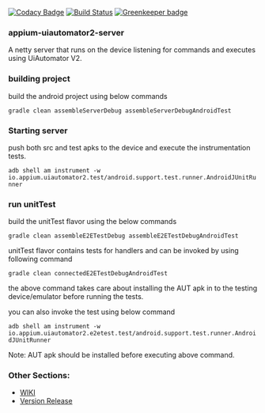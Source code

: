 
[![Codacy Badge](https://api.codacy.com/project/badge/Grade/bd33cddf5f0b4ae2af8dbced5afe6b49)](https://app.codacy.com/app/dpgraham/appium-uiautomator2-server?utm_source=github.com&utm_medium=referral&utm_content=appium/appium-uiautomator2-server&utm_campaign=badger)
[![Build Status](https://travis-ci.org/appium/appium-uiautomator2-server.svg?branch=master)](https://travis-ci.org/appium/appium-uiautomator2-server) [![Greenkeeper badge](https://badges.greenkeeper.io/appium/appium-uiautomator2-server.svg)](https://greenkeeper.io/)
### appium-uiautomator2-server

A netty server that runs on the device listening for commands and executes using UiAutomator V2.

### building project
build the android project using below commands 

`gradle clean assembleServerDebug assembleServerDebugAndroidTest`


### Starting server
push both src and test apks to the device and execute the instrumentation tests.

`adb shell am instrument -w io.appium.uiautomator2.test/android.support.test.runner.AndroidJUnitRunner`



### run unitTest
build the unitTest flavor using the below commands 

`gradle clean assembleE2ETestDebug assembleE2ETestDebugAndroidTest`


unitTest flavor contains tests for handlers and can be invoked by using following command 

`gradle clean connectedE2ETestDebugAndroidTest`

the above command takes care about installing the AUT apk in to the testing device/emulator before running the tests.


you can also invoke the test using below command

`adb shell am instrument -w io.appium.uiautomator2.e2etest.test/android.support.test.runner.AndroidJUnitRunner`

Note: AUT apk should be installed before executing above command.


### Other Sections:
* [WIKI](https://github.com/appium/appium-uiautomator2-server/wiki)
* [Version Release](https://github.com/appium/appium-uiautomator2-server/blob/master/doc/release.md)
